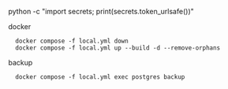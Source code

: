 python -c "import secrets; print(secrets.token_urlsafe())"

docker
```
  docker compose -f local.yml down
  docker compose -f local.yml up --build -d --remove-orphans 

```

backup
```
  docker compose -f local.yml exec postgres backup   
```